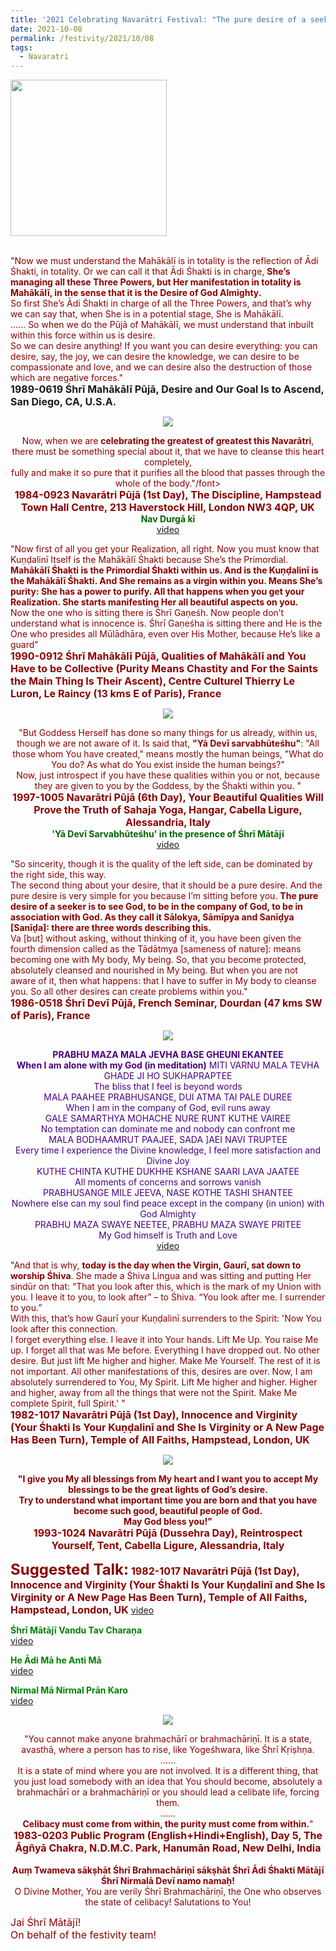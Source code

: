 ```yaml
---
title: '2021 Celebrating Navarātri Festival: "The pure desire of a seeker is to see God, to be in the company of God, to be in association with God." '
date: 2021-10-08
permalink: /festivity/2021/10/08
tags:
  - Navaratri
---
```


<div style="text-align: left"><img src="/images/image1.png" width="250" /></div><br>

<p>
<font color="DarkRed">"Now we must understand the Mahākālī is in totality is the reflection of Ādi Śhakti, in totality. Or we can call it that Ādi Śhakti is in charge, <b>She’s managing all these Three Powers, but Her manifestation in totality is Mahākālī, in the sense that it is the Desire of God Almighty.</b><br>
So first She’s Ādi Śhakti in charge of all the Three Powers, and that’s why we can say that, when She is in a potential stage, She is Mahākālī.<br>
...... So when we do the Pūjā of Mahākālī, we must understand that inbuilt within this force within us is desire.<br>
So we can desire anything! If you want you can desire everything: you can desire, say, the joy, we can desire the knowledge, we can desire to be compassionate and love, and we can desire also the destruction of those which are negative forces."</font><br>
<font size="+0"><b>1989-0619 Śhrī Mahākālī Pūjā, Desire and Our Goal Is to Ascend, San Diego, CA, U.S.A.</b></font>
</p>

<div style="text-align: center"><img src="/images/image781.png" /></div>

<p style=" text-align:center;">
<font color="DarkRed">Now, when we are <b>celebrating the greatest of greatest this Navarātri</b>,<br>
there must be something special about it, that we have to cleanse this heart completely,<br>
fully and make it so pure that it purifies all the blood that passes through the whole of the body."/font><br>
<font size="+0"><b>1984-0923 Navarātri Pūjā (1st Day), The Discipline, Hampstead Town Hall Centre, 213 Haverstock Hill, London NW3 4QP, UK</b></font><br>
<font color="DarkGreen"><b>Nav Durgā kī</b></font><br>
<a href="https://seven-teams.github.io/Videos_Links.html">video</a>
</p>

<p>
<font color="DarkRed">"Now first of all you get your Realization, all right. Now you must know that Kuṇḍalinī Itself is the Mahākālī Śhakti because She’s the Primordial. <b>Mahākālī Śhakti is the Primordial Śhakti within us. And is the Kuṇḍalinī is the Mahākālī Śhakti. And She remains as a virgin within you. Means She’s purity: She has a power to purify. All that happens when you get your Realization. She starts manifesting Her all beautiful aspects on you.</b><br>
Now the one who is sitting there is Śhrī Gaṇeśh. Now people don’t understand what is innocence is. Śhrī Gaṇeśha is sitting there and He is the One who presides all Mūlādhāra, even over His Mother, because He’s like a guard"</font><br>
<font size="+0"><b>1990-0912 Śhrī Mahākālī Pūjā, Qualities of Mahākālī and You Have to be Collective (Purity Means Chastity and For the Saints the Main Thing Is Their Ascent), Centre Culturel Thierry Le Luron, Le Raincy (13 kms E of Paris), France</b></font>
</p>

<div style="text-align: center"><img src="/images/image782.png" /></div>

<p style=" text-align:center;">
<font color="DarkRed">"But Goddess Herself has done so many things for us already, within us, though we are not aware of it. Is said that, <b>"Yā Devī sarvabhūteśhu"</b>:  "All those whom You have created," means mostly the human beings, "What do You do? As what do You exist inside the human beings?"<br>
Now, just introspect if you have these qualities within you or not, because they are given to you by the Goddess, by the Śhakti within you.
"</font><br>
<font size="+0"><b>1997-1005 Navarātri Pūjā (6th Day), Your Beautiful Qualities Will Prove the Truth of Sahaja Yoga, Hangar, Cabella Ligure, Alessandria, Italy</b></font><br>
<font color="DarkGreen"><b>'Yā Devī Sarvabhūteśhu' in the presence of Śhrī Mātājī</b></font><br>
<a href="https://seven-teams.github.io/Videos_Links.html">video</a>
</p>

<p>
<font color="DarkRed">"So sincerity, though it is the quality of the left side, can be dominated by the right side, this way.<br>
The second thing about your desire, that it should be a pure desire. And the pure desire is very simple for you because I’m sitting before you. <b>The pure desire of a seeker is to see God, to be in the company of God, to be in association with God. As they call it Sālokya, Sāmīpya and Sanīḍya [Sanīḍa]: there are three words describing this.</b><br>
Va [but] without asking, without thinking of it, you have been given the fourth dimension called as the Tādātmya [sameness of nature]: means becoming one with My body, My being. So, that you become protected, absolutely cleansed and nourished in My being. But when you are not aware of it, then what happens: that I have to suffer in My body to cleanse you. So all other desires can create problems within you."</font><br>
<font size="+0"><b>1986-0518 Śhrī Devī Pūjā, French Seminar, Dourdan (47 kms SW of Paris), France</b></font>
</p>

<div style="text-align: center"><img src="/images/image783.png" /></div>

<p style="color:Indigo; text-align:center;">
<b>PRABHU MAZA MALA JEVHA BASE GHEUNI EKANTEE<br>
When I am alone with my God (in meditation)</b>
MITI VARNU MALA TEVHA GHADE JI HO SUKHAPRAPTEE<br>
The bliss that I feel is beyond words<br>
MALA PAAHEE PRABHUSANGE, DUI ATMA TAI PALE DUREE<br>
When I am in the company of God, evil runs away<br>
GALE SAMARTHYA MOHACHE NURE RUNT KUTHE VAIREE<br>
No temptation can dominate me and nobody can confront me<br>
MALA BODHAAMRUT PAAJEE, SADA ]AEI NAVI TRUPTEE<br>
Every time I experience the Divine knowledge, I feel more satisfaction and Divine Joy<br>
KUTHE CHINTA KUTHE DUKHHE KSHANE SAARI LAVA JAATEE<br>
All moments of concerns and sorrows vanish<br>
PRABHUSANGE MILE JEEVA, NASE KOTHE TASHI SHANTEE<br>
Nowhere else can my soul find peace except in the company (in union) with God Almighty<br>
PRABHU MAZA SWAYE NEETEE, PRABHU MAZA SWAYE PRITEE<br>
My God himself is Truth and Love<br>
<a href="https://seven-teams.github.io/Videos_Links.html">video</a>
</p>

<p>
<font color="DarkRed">"And that is why, <b>today is the day when the Virgin, Gaurī, sat down to worship Śhiva</b>. She made a Śhiva Lingua and was sitting and putting Her sindūr on that: “That you look after this, which is the mark of my Union with you. I leave it to you, to look after” – to Śhiva. “You look after me. I surrender to you.”<br>
With this, that’s how Gaurī your Kuṇḍalinī surrenders to the Spirit: 'Now You look after this connection.<br>
I forget everything else. I leave it into Your hands. Lift Me Up. You raise Me up. I forget all that was Me before. Everything I have dropped out. No other desire. But just lift Me higher and higher. Make Me Yourself. The rest of it is not important. All other manifestations of this, desires are over. Now, I am absolutely surrendered to You, My Spirit. Lift Me higher and higher. Higher and higher, away from all the things that were not the Spirit. Make Me complete Spirit, full Spirit.' "</font><br>
<font size="+0"><b>1982-1017 Navarātri Pūjā (1st Day), Innocence and Virginity (Your Śhakti Is Your Kuṇḍalinī and She Is Virginity or A New Page Has Been Turn), Temple of All Faiths, Hampstead, London, UK</b></font>
</p>

<div style="text-align: center"><img src="/images/image784.png" /></div>

<p style="text-align:center;">
<font color="DarkRed"><b>"I give you My all blessings from My heart and I want you to accept My blessings to be the great lights of God’s desire.<br>
Try to understand what important time you are born and that you have become such good, beautiful people of God.<br>
May God bless you!"</b></font><br>
<font size="+0"><b>1993-1024 Navarātri Pūjā (Dussehra Day), Reintrospect Yourself, Tent, Cabella Ligure, Alessandria, Italy</b></font>
</p>

<font size="+2"><b>Suggested Talk:</b></font> 
<font size="+0"><b>1982-1017 Navarātri Pūjā (1st Day), Innocence and Virginity (Your Śhakti Is Your Kuṇḍalinī and She Is Virginity or A New Page Has Been Turn), Temple of All Faiths, Hampstead, London, UK</b></font>
<a href="https://vimeo.com/466208000"> video</a><br>
 
<p>
<font color="green"><b>Śhrī Mātājī Vandu Tav Charaṇa</b></font><br>
<a href="https://seven-teams.github.io/Videos_Links.html">video</a>
</p>

<p>
<font color="green"><b>He Ādi Mā he Anti Mā</b></font><br>
<a href="https://seven-teams.github.io/Videos_Links.html">video</a>
</p>

<p>
<font color="green"><b>Nirmal Mā Nirmal Prān Karo</b></font><br>
<a href="https://seven-teams.github.io/Videos_Links.html">video</a>
</p>

<div style="text-align: center"><img src="/images/image785.png" /></div>

<p style="text-align:center;">
<font color="DarkRed">"You cannot make anyone brahmachārī or brahmachāriṇī. It is a state, avasthā, where a person has to rise, like Yogeśhwara, like Śhrī Kṛiṣhṇa.<br>
......<br>  
It is a state of mind where you are not involved. It is a different thing, that you just load somebody with an idea that You should become, absolutely a brahmachārī or a brahmachāriṇī or you should lead a celibate life, forcing them.<br>
......<br>
<b>Celibacy must come from within, the purity must come from within.</b>"</font><br>
<font size="+0"><b>1983-0203 Public Program (English+Hindi+English), Day 5, The Āgñyā Chakra, N.D.M.C. Park, Hanumān Road, New Delhi, India</b></font><br>
<br>
<font color="DarkRed"><b>Auṃ Twameva sākṣhāt Śhrī Brahmachāriṇī sākṣhāt Śhrī Ādi Śhakti Mātājī Śhrī Nirmalā Devī namo namaḥ!</b><br>
O Divine Mother, You are verily Śhrī Brahmachāriṇī, the One who observes the state of celibacy!
Salutations to You!</font><br>
</p>

<p>
<font size="+0">Jai Śhrī Mātājī!<br>
On behalf of the festivity team!</font>
</p>